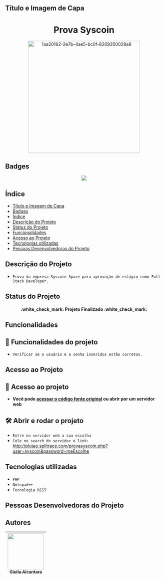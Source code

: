 ## Título e Imagem de Capa

<h1 align="center"> Prova Syscoin </h1>
<p align="center">
<img width="358" alt="1aa20162-2e7b-4ae5-bc0f-8209350029a8" src="https://user-images.githubusercontent.com/54143767/152416387-1027e5ba-4a19-40a5-92ac-a1e8741bf778.png">
</p>

## Badges

<p align="center">
<img src="http://img.shields.io/static/v1?label=STATUS&message=FINALIZADO&color=GREEN&style=for-the-badge"/>
</p>

## Índice 

* [Título e Imagem de Capa](#título-e-imagem-de-capa)
* [Badges](#badges)
* [Índice](#índice)
* [Descrição do Projeto](#descrição-do-projeto)
* [Status do Projeto](#status-do-projeto)
* [Funcionalidades](#funcionalidades)
* [Acesso ao Projeto](#acesso-ao-projeto)
* [Tecnologias utilizadas](#tecnologias-utilizadas)
* [Pessoas Desenvolvedoras do Projeto](#pessoas-desenvolvedoras-do-projeto)

## Descrição do Projeto

- `Prova da empresa Syscoin Space para aprovação de estágio como Full Stack Developer.`

## Status do Projeto

<h4 align="center"> 
    :white_check_mark:  Projeto Finalizado  :white_check_mark:
</h4>

## Funcionalidades

## :hammer: Funcionalidades do projeto

- `Verificar se o usuário e a senha inseridos estão corretos.`

## Acesso ao Projeto

## 📁 Acesso ao projeto

- **Você pode <a href="hhttps://github.com/alcantaragiubs/Prova-Syscoin/blob/main/provasyscoin.php">acessar o código fonte original</a> ou abrir por um servidor web**

## 🛠️ Abrir e rodar o projeto

- `Entre no servidor web a sua escolha`
- `Cole no search do servidor o link:` <a href="http://plutao.splitrace.com/provasyscoin.php?user=syscoin&password=meEscolhe">http://plutao.splitrace.com/provasyscoin.php?user=syscoin&password=meEscolhe</a>

## Tecnologias utilizadas

- `PHP`
- `Notepad++`
- `Tecnologia REST`

## Pessoas Desenvolvedoras do Projeto

## Autores

| [<img src="https://avatars.githubusercontent.com/u/54143767?v=4" width=115><br><sub>Giulia Alcantara</sub>](https://github.com/giulialcantara)
| :---: |
